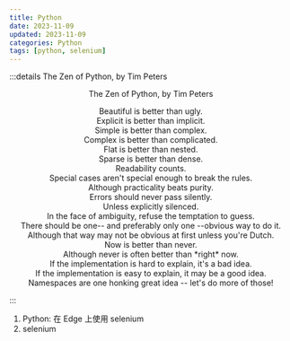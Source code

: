```yaml
---
title: Python
date: 2023-11-09
updated: 2023-11-09
categories: Python
tags: [python, selenium]
---
```

:::details The Zen of Python, by Tim Peters
<div style="text-align:center">
The Zen of Python, by Tim Peters

Beautiful is better than ugly.  
Explicit is better than implicit.  
Simple is better than complex.  
Complex is better than complicated.  
Flat is better than nested.  
Sparse is better than dense.  
Readability counts.  
Special cases aren't special enough to break the rules.  
Although practicality beats purity.  
Errors should never pass silently.  
Unless explicitly silenced.  
In the face of ambiguity, refuse the temptation to guess.  
There should be one-- and preferably only one --obvious way to do it.  
Although that way may not be obvious at first unless you're Dutch.  
Now is better than never.  
Although never is often better than \*right\* now.  
If the implementation is hard to explain, it's a bad idea.  
If the implementation is easy to explain, it may be a good idea.  
Namespaces are one honking great idea -- let's do more of those!
</div>
:::

1. <AppLink href='./python/python-using-selenium-on-edge'>Python: 在 Edge 上使用 selenium</AppLink>
2. <AppLink href='./python/selenium'>selenium</AppLink>